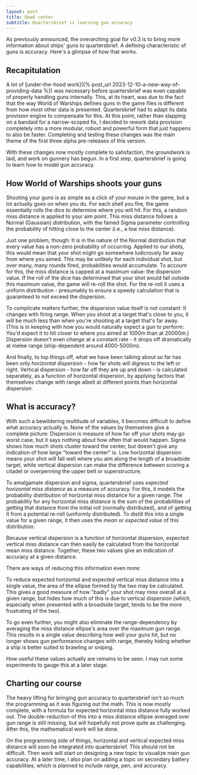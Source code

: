 ```yaml
---
layout: post
title: Dead center
subtitle: Quartersbrief is learning gun accuracy
---
```

As previously announced, the overarching goal for v0.3 is to bring more information about ships' guns to quartersbrief. A defining characteristic of guns is accuracy. Here's a glimpse of how that works.

## Recapitulation

A lot of [under-the-hood work]({% post_url 2023-12-10-a-new-way-of-providing-data %}) was necessary before quartersbrief was even capable of properly handling guns internally. This, at its heart, was due to the fact that the way World of Warships defines guns in the game files is different from how most other data is presented. Quartersbrief had to adapt its data provision engine to compensate for this. At this point, rather than slapping on a bandaid for a narrow-scoped fix, I decided to rework data provision completely into a more modular, robust and powerful form that just happens to also be faster. Completing and testing these changes was the main theme of the first three alpha pre-releases of this version. 

With these changes now mostly complete to satisfaction, the groundwork is laid, and work on gunnery has begun. In a first step, quartersbrief is going to learn how to model gun accuracy.

## How World of Warships shoots your guns

Shooting your guns is as simple as a click of your mouse in the game, but a lot actually goes on when you do. For each shell you fire, the game essentially rolls the dice to determine where you will hit. For this, a random miss distance is applied to your aim point. This miss distance follows a Normal (Gaussian) distribution, with the famed Sigma parameter controlling the probability of hitting close to the center (i.e., a low miss distance). 

Just one problem, though: It is in the nature of the Normal distribution that every value has a non-zero probability of occurring. Applied to our shots, this would mean that your shot might go somewhere ludicrously far away from where you aimed. This may be unlikely for each individual shot, but over many, many rounds fired, probabilities would accumulate. To account for this, the miss distance is capped at a maximum value: the dispersion value. If the roll of the dice has determined that your shot would fall outside this maximum value, the game will re-roll the shot. For the re-roll it uses a uniform distribution - presumably to ensure a speedy calculation that is guaranteed to not exceed the dispersion. 

To complicate matters further, the dispersion value itself is not constant: It changes with firing range. When you shoot at a target that's close to you, it will be much less than when you're shooting at a target that's far away. (This is in keeping with how you would naturally expect a gun to perform: You'd expect it to hit closer to where you aimed at 1000m than at 20000m.) Dispersion doesn't even _change_ at a constant rate - it drops off dramatically at melee range (ship-dependent around 4000-5000m).

And finally, to top things off, what we have been talking about so far has been only _horizontal_ dispersion - how far shots will digress to the left or right. Vertical dispersion - how far off they are up and down - is calculated separately, as a function of horizontal dispersion, by applying factors that themselves change with range albeit at different points than horizontal dispersion.

## What is accuracy?

With such a bewildering multitude of variables, it becomes difficult to define what accuracy actually is. None of the values by themselves give a complete picture: Dispersion is measure of how far off your shots may go worst case, but it says nothing about how often that would happen. Sigma shows how much shots cluster toward the center, but doesn't give any indication of how large "toward the center" is. Low horizontal dispersion means your shot will fall well where you aim along the length of a broadside target, while vertical dispersion can make the difference between scoring a citadel or overpenning the upper belt or superstructure.

To amalgamate dispersion and sigma, quartersbrief uses _expected horizontal miss distance_ as a measure of accuracy. For this, it models the probability distribution of horizontal miss distance for a given range: The probability for any horizontal miss distance is the sum of the probabilities of getting that distance from the initial roll (normally distributed), and of getting it from a potential re-roll (uniformly distributed). To distill this into a single value for a given range, it then uses the _mean_ or _expected value_ of this distribution. 

Because vertical dispersion is a function of horizontal dispersion, expected vertical miss distance can then easily be calculated from the horizontal mean miss distance. Together, these two values give an indication of accuracy at a given distance.

There are ways of reducing this information even more:

To reduce expected horizontal and expected vertical miss distance into a single value, the area of the ellipse formed by the two may be calculated. This gives a good measure of how "badly" your shot may miss overall at a given range, but hides how much of this is due to vertical dispersion (which, especially when presented with a broadside target, tends to be the more frustrating of the two). 

To go even further, you might also eliminate the range-dependency by averaging the miss distance ellipse's area over the maximum gun range. This results in a single value describing how well your guns hit, but no longer shows gun performance changes with range, thereby hiding whether a ship is better suited to brawling or sniping.

How useful these values actually are remains to be seen. I may run some experiments to gauge this at a later stage.

## Charting our course

The heavy lifting for bringing gun accuracy to quartersbrief isn't so much the programming as it was figuring out the math. This is now mostly complete, with a formula for expected horizontal miss distance fully worked out. The double-reduction of this into a miss distance ellipse averaged over gun range is still missing, but will hopefully not prove quite as challenging. After this, the mathematical work will be done.

On the programming side of things, horizontal and vertical expected miss distance will soon be integrated into quartersbrief. This should not be difficult. Then work will start on designing a new topic to visualize main gun accuracy. At a later time, I also plan on adding a topic on secondary battery capabilities, which is planned to include range, pen, and accuracy.